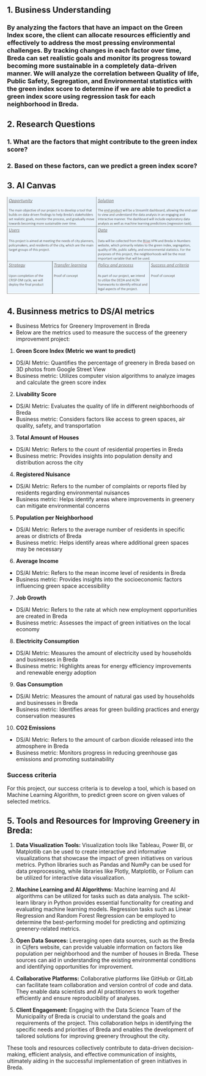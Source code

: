 ## **1. Business Understanding**
### By analyzing the factors that have an impact on the Green Index score, the client can allocate resources efficiently and effectively to address the most pressing environmental challenges. By tracking changes in each factor over time, Breda can set realistic goals and monitor its progress toward becoming more sustainable in a completely data-driven manner. We will analyze the correlation between Quality of life, Public Safety, Segregation, and Environmental statistics with the green index score to determine if we are able to predict a green index score using regression task for each neighborhood in Breda. ​
## **2. Research Questions**
### 1. What are the factors that might contribute to the green index score?​
### 2. Based on these factors, can we predict a green index score?​
## **3. AI Canvas**
![Canvas](AI_Canvas.png)
## **4. Businness metrics to DS/AI metrics**
- Business Metrics for Greenery Improvement in Breda
- Below are the metrics used to measure the success of the greenery improvement project:

1. **Green Score Index (Metric we want to predict)**
- DS/AI Metric: Quantifies the percentage of greenery in Breda based on 3D photos from Google Street View
- Business metric: Utilizes computer vision algorithms to analyze images and calculate the green score index

2. **Livability Score**
- DS/AI Metric: Evaluates the quality of life in different neighborhoods of Breda
- Business metric: Considers factors like access to green spaces, air quality, safety, and transportation

3. **Total Amount of Houses**
- DS/AI Metric: Refers to the count of residential properties in Breda
- Business metric: Provides insights into population density and distribution across the city

4. **Registered Nuisance**
- DS/AI Metric: Refers to the number of complaints or reports filed by residents regarding environmental nuisances
- Business metric: Helps identify areas where improvements in greenery can mitigate environmental concerns

5. **Population per Neighborhood**
- DS/AI Metric: Refers to the average number of residents in specific areas or districts of Breda
- Business metric: Helps identify areas where additional green spaces may be necessary

6. **Average Income**
- DS/AI Metric: Refers to the mean income level of residents in Breda
- Business metric: Provides insights into the socioeconomic factors influencing green space accessibility

7. **Job Growth**
- DS/AI Metric: Refers to the rate at which new employment opportunities are created in Breda
- Business metric: Assesses the impact of green initiatives on the local economy

8. **Electricity Consumption**
- DS/AI Metric: Measures the amount of electricity used by households and businesses in Breda
- Business metric: Highlights areas for energy efficiency improvements and renewable energy adoption

9. **Gas Consumption**
- DS/AI Metric: Measures the amount of natural gas used by households and businesses in Breda
- Business metric: Identifies areas for green building practices and energy conservation measures

10. **CO2 Emissions**
- DS/AI Metric: Refers to the amount of carbon dioxide released into the atmosphere in Breda
- Business metric: Monitors progress in reducing greenhouse gas emissions and promoting sustainability

### **Success criteria**
For this project, our success criteria is to develop a tool, which is based on Machine Learning Algorithm, to predict green score on given values of selected metrics.

## **5. Tools and Resources for Improving Greenery in Breda:**

1. **Data Visualization Tools:** Visualization tools like Tableau, Power BI, or Matplotlib can be used to create interactive and informative visualizations that showcase the impact of green initiatives on various metrics. Python libraries such as Pandas and NumPy can be used for data preprocessing, while libraries like Plotly, Matplotlib, or Folium can be utilized for interactive data visualization.

2. **Machine Learning and AI Algorithms:** Machine learning and AI algorithms can be utilized for tasks such as data analysis. The scikit-learn library in Python provides essential functionality for creating and evaluating machine learning models. Regression tasks such as Linear Regression and Random Forest Regression can be employed to determine the best-performing model for predicting and optimizing greenery-related metrics.

3. **Open Data Sources:** Leveraging open data sources, such as the Breda in Cijfers website, can provide valuable information on factors like population per neighborhood and the number of houses in Breda. These sources can aid in understanding the existing environmental conditions and identifying opportunities for improvement.

4. **Collaborative Platforms:** Collaborative platforms like GitHub or GitLab can facilitate team collaboration and version control of code and data. They enable data scientists and AI practitioners to work together efficiently and ensure reproducibility of analyses.

5. **Client Engagement:** Engaging with the Data Science Team of the Municipality of Breda is crucial to understand the goals and requirements of the project. This collaboration helps in identifying the specific needs and priorities of Breda and enables the development of tailored solutions for improving greenery throughout the city.

These tools and resources collectively contribute to data-driven decision-making, efficient analysis, and effective communication of insights, ultimately aiding in the successful implementation of green initiatives in Breda.
